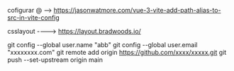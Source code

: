 cofigurar @ -->  https://jasonwatmore.com/vue-3-vite-add-path-alias-to-src-in-vite-config

csslayout ---->  https://layout.bradwoods.io/

git config --global user.name "abb"
git config --global user.email "xxxxxxxx.com"
git remote add origin https://github.com/xxxx/xxxxx.git
git push --set-upstream origin main
